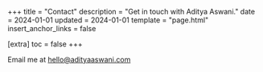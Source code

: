 +++
title = "Contact"
description = "Get in touch with Aditya Aswani."
date = 2024-01-01
updated = 2024-01-01
template = "page.html"
insert_anchor_links = false

[extra]
toc = false
+++

Email me at [hello@adityaaswani.com](mailto:hello@adityaaswani.com)